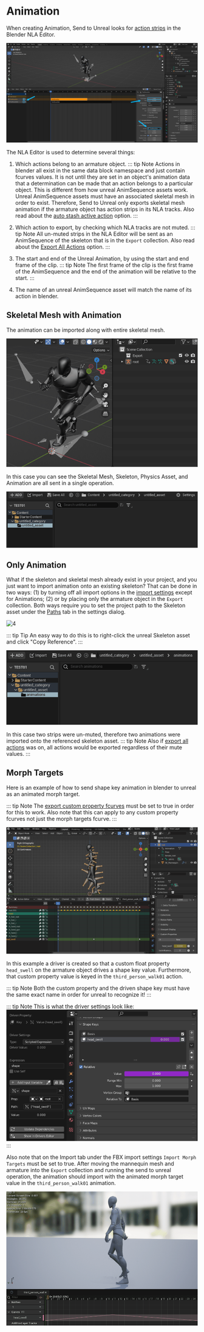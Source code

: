 # Animation

When creating Animation, Send to Unreal looks for [action strips](https://docs.blender.org/manual/en/latest/editors/nla/strips.html#action-strips) in the Blender NLA Editor.

![1](./images/animation/1.png)

The NLA Editor is used to determine several things:
1. Which actions belong to an armature object.
::: tip Note
   Actions in blender all exist in the same data block namespace and just contain fcurves values.
It is not until they are set in an object's animation data that a determination can be made that an action belongs to a particular object.
This is different from how unreal AnimSequence assets work. Unreal AnimSequence assets must have an associated skeletal mesh in order to exist. Therefore,
Send to Unreal only exports skeletal mesh animation if the armature object has action strips in its NLA tracks. Also read about the [auto stash active action](https://epicgames.github.io/BlenderTools/send2ue/settings/export.html#auto-stash-active-action) option.
:::

2. Which action to export, by checking which NLA tracks are not muted.
::: tip Note
   All un-muted strips in the NLA Editor will be sent as an AnimSequence of the skeleton
   that is in the `Export` collection. Also read about the [Export All Actions](https://epicgames.github.io/BlenderTools/send2ue/settings/export.html#export-all-actions) option.
:::

3. The start and end of the Unreal Animation, by using the start and end frame of the clip.
::: tip Note
   The first frame of the clip is the first frame of the AnimSequence and the end of the
   animation will be relative to the start.
:::

4. The name of an unreal AnimSequence asset will match the name of its action in blender.

## Skeletal Mesh with Animation
The animation can be imported along with entire skeletal mesh.

![2](./images/animation/2.gif)

In this case you can see the Skeletal Mesh, Skeleton, Physics Asset, and Animation are
all sent in a single operation.

![3](./images/animation/3.gif)

## Only Animation
What if the skeleton and skeletal mesh already exist in your project, and you just want to
import animation onto an existing skeleton? That can be done in two ways: (1) by turning off all
import options in the [import settings](/settings/import.html) except for Animations;
(2) or by placing only the armature object in the `Export` collection. Both ways require you to set the project path
to the Skeleton asset under the [Paths](https://epicgames.github.io/BlenderTools/send2ue/settings/paths.html#skeleton-asset-unreal)
tab in the settings dialog.

![4](./images/animation/4.gif)

::: tip Tip
   An easy way to do this is to right-click the unreal Skeleton asset and click "Copy Reference".
:::

![5](./images/animation/5.gif)

In this case two strips were un-muted, therefore two animations were imported onto the referenced skeleton asset.
::: tip Note
   Also if [export all actions](https://epicgames.github.io/BlenderTools/send2ue/settings/export.html#export-all-actions) was on, all actions would be exported regardless of their mute values.
:::

## Morph Targets

Here is an example of how to send shape key animation in blender to unreal as an animated morph target.

::: tip Note
   The [export custom property fcurves](https://epicgames.github.io/BlenderTools/send2ue/settings/export.html#export-custom-property-fcurves) must be set to true in
order for this to work. Also note that this can apply to any custom property fcurves not just the morph targets fcurve.
:::

![6](./images/animation/6.gif)

In this example a driver is created so that a custom float property `head_swell` on the armature object drives a shape key
value. Furthermore, that custom property value is keyed in the `third_person_walk01` action.

::: tip Note
   Both the custom property and the driven shape key must have the same exact name in order for unreal to recognize it!
:::

::: tip Note
   This is what the driver settings look like:
![7](./images/animation/7.png)
:::

Also note that on the Import tab under the FBX import settings `Import Morph Targets` must be set to true.
After moving the mannequin mesh and armature into the `Export` collection and running the send to unreal operation,
the animation should import with the animated morph target value in the `third_person_walk01` animation.

![8](./images/animation/8.gif)
